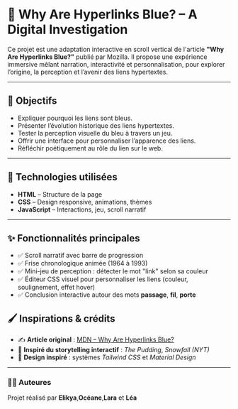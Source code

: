 # 🔵 Why Are Hyperlinks Blue? – A Digital Investigation

Ce projet est une adaptation interactive en scroll vertical de l'article **"Why Are Hyperlinks Blue?"** publié par Mozilla. Il propose une expérience immersive mêlant narration, interactivité et personnalisation, pour explorer l’origine, la perception et l’avenir des liens hypertextes.

---

## 🎯 Objectifs

- Expliquer pourquoi les liens sont bleus.
- Présenter l’évolution historique des liens hypertextes.
- Tester la perception visuelle du bleu à travers un jeu.
- Offrir une interface pour personnaliser l’apparence des liens.
- Réfléchir poétiquement au rôle du lien sur le web.

---

## 🧱 Technologies utilisées

- **HTML** – Structure de la page
- **CSS** – Design responsive, animations, thèmes
- **JavaScript** – Interactions, jeu, scroll narratif

---

## ✨ Fonctionnalités principales

- ✅ Scroll narratif avec barre de progression
- ✅ Frise chronologique animée (1964 à 1993)
- ✅ Mini-jeu de perception : détecter le mot "link" selon sa couleur
- ✅ Éditeur CSS visuel pour personnaliser les liens (couleur, soulignement, effet hover)
- ✅ Conclusion interactive autour des mots **passage**, **fil**, **porte**

## 🖌 Inspirations & crédits

- ✍️ **Article original** : [MDN – Why Are Hyperlinks Blue?](https://developer.mozilla.org/en-US/blog/why-are-hyperlinks-blue/)
- 🧠 **Inspiré du storytelling interactif** : *The Pudding*, *Snowfall (NYT)*
- 🎨 **Design inspiré** : systèmes *Tailwind CSS* et *Material Design*

---

### 👩‍🎨 Auteures

Projet réalisé par **Elikya**,**Océane**,**Lara** et **Léa**
